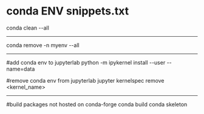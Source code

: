 conda ENV snippets.txt
=========================


conda clean --all


-------------------------------
conda remove -n myenv --all


-------------------------------
#add conda env to jupyterlab
python -m ipykernel install --user --name=data

#remove conda env from jupyterlab
jupyter kernelspec remove <kernel_name>

-----
#build packages not hosted on conda-forge
conda build
conda skeleton